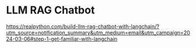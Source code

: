 # LLM RAG Chatbot
 
https://realpython.com/build-llm-rag-chatbot-with-langchain/?utm_source=notification_summary&utm_medium=email&utm_campaign=2024-03-06#step-1-get-familiar-with-langchain

